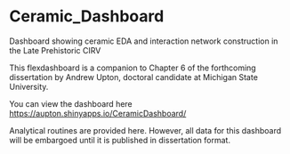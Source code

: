 # Ceramic_Dashboard
Dashboard showing ceramic EDA and interaction network construction in the Late Prehistoric CIRV

This flexdashboard is a companion to Chapter 6 of the forthcoming dissertation by Andrew Upton, doctoral candidate at Michigan State University. 

You can view the dashboard here https://aupton.shinyapps.io/CeramicDashboard/

Analytical routines are provided here. However, all data for this dashboard will be embargoed until it is published in dissertation format. 
